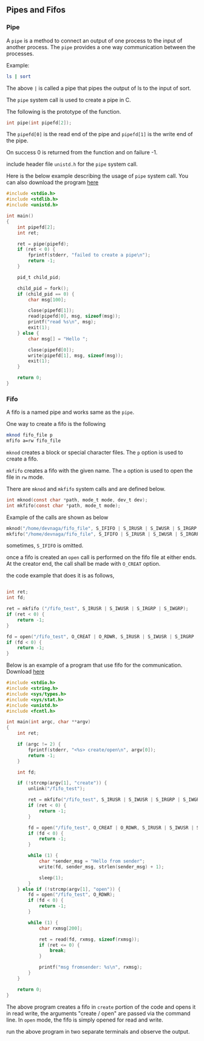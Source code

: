 ## Pipes and Fifos

### Pipe

A `pipe` is a method to connect an output of one process to the input of another process. The `pipe` provides a one way communication between the processes.

Example:

```bash
ls | sort
```

The above `|` is called a pipe that pipes the output of ls to the input of sort.

The `pipe` system call is used to create a pipe in C.

The following is the prototype of the function.

```c
int pipe(int pipefd[2]);
```

The `pipefd[0]` is the read end of the pipe and `pipefd[1]` is the write end of the pipe.

On success 0 is returned from the function and on failure -1.

include header file `unistd.h` for the `pipe` system call.

Here is the below example describing the usage of `pipe` system call. You can also download the program [here](https://github.com/DevNaga/gists/blob/master/pipes.c)

```c
#include <stdio.h>
#include <stdlib.h>
#include <unistd.h>

int main()
{
	int pipefd[2];
	int ret;

	ret = pipe(pipefd);
	if (ret < 0) {
		fprintf(stderr, "failed to create a pipe\n");
		return -1;
	}

	pid_t child_pid;

	child_pid = fork();
	if (child_pid == 0) {
		char msg[100];

		close(pipefd[1]);
		read(pipefd[0], msg, sizeof(msg));
		printf("read %s\n", msg);
		exit(1);
	} else {
		char msg[] = "Hello ";

		close(pipefd[0]);
		write(pipefd[1], msg, sizeof(msg));
		exit(1);
	}

	return 0;
}
```

### Fifo

A fifo is a named pipe and works same as the `pipe`. 

One way to create a fifo is the following

```bash
mknod fifo_file p
mfifo a=rw fifo_file
```

`mknod` creates a block or special character files. The `p` option is used to create a fifo.

`mkfifo` creates a fifo with the given name. The `a` option is used to open the file in `rw` mode.

There are `mknod` and `mkfifo` system calls and are defined below.

```c
int mknod(const char *path, mode_t mode, dev_t dev);
int mkfifo(const char *path, mode_t mode);
```

Example of the calls are shown as below

```c
mknod("/home/devnaga/fifo_file", S_IFIFO | S_IRUSR | S_IWUSR | S_IRGRP | S_IWGRP, 0);
mkfifo("/home/devnaga/fifo_file", S_IFIFO | S_IRUSR | S_IWUSR | S_IRGRP | S_IWGRP);

```

sometimes, `S_IFIFO` is omitted.

once a fifo is created an `open` call is performed on the fifo file at either ends. At the creator end, the call shall be made with `O_CREAT` option.

the code example that does it is as follows,


```c

int ret;
int fd;

ret = mkfifo ("/fifo_test", S_IRUSR | S_IWUSR | S_IRGRP | S_IWGRP);
if (ret < 0) {
	return -1;
}

fd = open("/fifo_test", O_CREAT | O_RDWR, S_IRUSR | S_IWUSR | S_IRGRP | S_IWGRP);
if (fd < 0) {
	return -1;
}

```

Below is an example of a program that use fifo for the communication. Download [here](https://github.com/DevNaga/gists/blob/master/fifo.c)

```c
#include <stdio.h>
#include <string.h>
#include <sys/types.h>
#include <sys/stat.h>
#include <unistd.h>
#include <fcntl.h>

int main(int argc, char **argv)
{
    int ret;

    if (argc != 2) {
        fprintf(stderr, "<%s> create/open\n", argv[0]);
        return -1;
    }

    int fd;

    if (!strcmp(argv[1], "create")) {
        unlink("/fifo_test");

        ret = mkfifo("/fifo_test", S_IRUSR | S_IWUSR | S_IRGRP | S_IWGRP);
        if (ret < 0) {
            return -1;
        }

        fd = open("/fifo_test", O_CREAT | O_RDWR, S_IRUSR | S_IWUSR | S_IRGRP | S_IWGRP);
        if (fd < 0) {
            return -1;
        }

        while (1) {
            char *sender_msg = "Hello from sender";
            write(fd, sender_msg, strlen(sender_msg) + 1);

            sleep(1);
        }
    } else if (!strcmp(argv[1], "open")) {
        fd = open("/fifo_test", O_RDWR);
        if (fd < 0) {
            return -1;
        }

        while (1) {
            char rxmsg[200];

            ret = read(fd, rxmsg, sizeof(rxmsg));
            if (ret <= 0) {
                break;
            }

            printf("msg fromsender: %s\n", rxmsg);
        }
    }

    return 0;
}

```

The above program creates a fifo in `create` portion of the code and opens it in read write, the arguments "create / open" are passed via the command line. In `open` mode, the fifo is simply opened for read and write.

run the above program in two separate terminals and observe the output.
